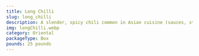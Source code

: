 ```yaml
---
title: Long Chilli
slug: long_chilli
description: A slender, spicy chili common in Asian cuisine (sauces, stir-fries, marinades). Its flavor blends fruity notes with moderate to high heat. Rich in vitamin C and capsaicin, perfect for adding intensity to savory dishes.
img: longChilli.webp
category: Oriental
packageType: Box
pounds: 25 pounds
---
```

